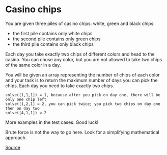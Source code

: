 # Casino chips

You are given three piles of casino chips: white, green and black chips:

*   the first pile contains only white chips
*   the second pile contains only green chips
*   the third pile contains only black chips

Each day you take exactly two chips of different colors and head to the casino.
You can chose any color, but you are not allowed to take two chips of the same
color in a day.

You will be given an array representing the number of chips of each color and
your task is to return the maximum number of days you can pick the chips. Each
day you need to take exactly two chips.

<!-- markdownlint-disable MD013 -->
```text
solve([1,1,1]) = 1, because after you pick on day one, there will be only one chip left
solve([1,2,1] = 2, you can pick twice; you pick two chips on day one then on day two
solve([4,1,1]) = 2
```
<!-- markdownlint-enable MD013 -->

More examples in the test cases. Good luck!

Brute force is not the way to go here. Look for a simplifying mathematical approach.

[Source](https://www.codewars.com/kata/5e0b72d2d772160011133654)